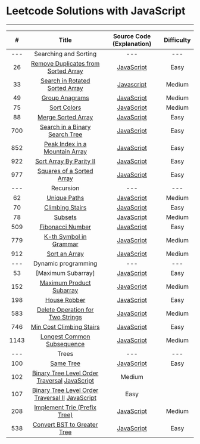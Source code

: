 # Leetcode Solutions with JavaScript

---


| # | Title | Source Code (Explanation) | Difficulty |
|:---:|:---:|:---:|:---:|
|---|Searching and Sorting|---|---|
| 26 | [Remove Duplicates from Sorted Array](https://leetcode.com/problems/remove-duplicates-from-sorted-array/)  | [JavaScript](https://github.com/YunYuLo/leetcode/blob/master/algorithms/26RemoveDuplicatesFromSortedArray.js) | Easy |
| 33 | [Search in Rotated Sorted Array](https://leetcode.com/problems/search-in-rotated-sorted-array/) | [Javascript](https://github.com/YunYuLo/leetcode/blob/master/algorithms/33SearchInRotatedSortedArray.js) | Medium |
| 49 | [Group Anagrams](https://leetcode.com/problems/group-anagrams/) | [JavaScript](https://github.com/YunYuLo/leetcode/blob/master/algorithms/49anagrams.js) | Medium |
| 75 | [Sort Colors](https://leetcode.com/problems/sort-colors/) | [JavaScript](https://github.com/YunYuLo/leetcode/blob/master/algorithms/75SortColors.js) | Medium |
| 88 | [Merge Sorted Array](https://leetcode.com/problems/merge-sorted-array/)  | [JavaScript](https://github.com/YunYuLo/leetcode/blob/master/algorithms/88MergeSortedArray.js) | Easy |
| 700 | [Search in a Binary Search Tree](https://leetcode.com/problems/search-in-a-binary-search-tree/)  | [JavaScript](https://github.com/YunYuLo/leetcode/blob/master/algorithms/700SearchInaBinarySearchTree.js) | Easy |
| 852 | [Peak Index in a Mountain Array](https://leetcode.com/problems/peak-index-in-a-mountain-array/) | [JavaScript](https://github.com/YunYuLo/leetcode/blob/master/algorithms/852PeakIndexInaMountainArray.js) | Easy |
| 922 | [Sort Array By Parity II](https://leetcode.com/problems/sort-array-by-parity-ii/) | [JavaScript](https://github.com/YunYuLo/leetcode/blob/master/algorithms/922SortArrayByParityII.js) | Easy |
| 977 | [Squares of a Sorted Array](https://leetcode.com/problems/squares-of-a-sorted-array/) | [JavaScript](https://github.com/YunYuLo/leetcode/blob/master/algorithms/977SquaresOfaSortedArray.js) | Easy |
|---|Recursion|---|---|
| 62 | [Unique Paths](https://leetcode.com/problems/unique-paths/) | [JavaScript](https://github.com/YunYuLo/leetcode/blob/master/algorithms/62UniquePaths.js) | Medium |
| 70 | [Climbing Stairs](https://leetcode.com/problems/climbing-stairs/) | [JavaScript](https://github.com/YunYuLo/leetcode/blob/master/algorithms/70ClimbingStairs.js) | Easy |
| 78 | [Subsets](https://leetcode.com/problems/subsets/) | [JavaScript](https://github.com/YunYuLo/leetcode/blob/master/algorithms/78Subsets.js) | Medium |
| 509 | [Fibonacci Number](https://leetcode.com/problems/fibonacci-number/) | [JavaScript](https://github.com/YunYuLo/leetcode/blob/master/algorithms/509FibonacciNumber.js) | Easy |
| 779 | [K-th Symbol in Grammar](https://leetcode.com/problems/k-th-symbol-in-grammar/) | [JavaScript](https://github.com/YunYuLo/leetcode/blob/master/algorithms/779K-thSymbolInGrammar.js) | Medium |
| 912 | [Sort an Array](https://leetcode.com/problems/sort-an-array/) | [JavaScript](https://github.com/YunYuLo/leetcode/blob/master/algorithms/912SortAnArray.js) | Medium |
|---|Dynamic programming|---|---|
| 53 | [Maximum Subarray] | [JavaScript](https://github.com/YunYuLo/leetcode/blob/master/algorithms/53MaximumSubarray.js) | Easy |
| 152 | [Maximum Product Subarray](https://leetcode.com/problems/maximum-product-subarray/) | [JavaScript](https://github.com/YunYuLo/leetcode/blob/master/algorithms/152MaximumProductSubarray.js) | Medium |
| 198 | [House Robber](https://leetcode.com/problems/house-robber/) | [JavaScript](https://github.com/YunYuLo/leetcode/blob/master/algorithms/198HouseRobber.js) | Easy |
| 583 | [Delete Operation for Two Strings](https://leetcode.com/problems/delete-operation-for-two-strings/) | [JavaScript](https://github.com/YunYuLo/leetcode/blob/master/algorithms/583DeleteOperationForTwoStrings.js) | Medium |
| 746| [Min Cost Climbing Stairs](https://leetcode.com/problems/min-cost-climbing-stairs/) | [JavaScript](https://github.com/YunYuLo/leetcode/blob/master/algorithms/746MinCostClimbingStairs.js) | Easy |
| 1143 | [Longest Common Subsequence](https://leetcode.com/problems/longest-common-subsequence/) | [JavaScript](https://github.com/YunYuLo/leetcode/blob/master/algorithms/1143LongestCommonSubsequence.js) | Medium |
|---|Trees|---|---|
| 100 | [Same Tree](https://leetcode.com/problems/same-tree/) | [JavaScript](https://github.com/YunYuLo/leetcode/blob/master/algorithms/100SameTree.js) | Easy |
| 102 | [Binary Tree Level Order Traversal](https://leetcode.com/problems/binary-tree-level-order-traversal/) [JavaScript](https://github.com/YunYuLo/leetcode/blob/master/algorithms/102BinaryTreeLevelOrderTraversal.js) | Medium |
| 107 | [Binary Tree Level Order Traversal II](https://leetcode.com/problems/binary-tree-level-order-traversal-ii/) [JavaScript](https://github.com/YunYuLo/leetcode/blob/master/algorithms/107BinaryTreeLevelOrderTraversalII.js) | Easy |
| 208 | [Implement Trie (Prefix Tree)](https://leetcode.com/problems/implement-trie-prefix-tree/) | [JavaScript](https://github.com/YunYuLo/leetcode/blob/master/algorithms/208ImplementTrie-PrefixTree.js) | Medium |
| 538 | [Convert BST to Greater Tree](https://leetcode.com/problems/convert-bst-to-greater-tree/) | [JavaScript](https://github.com/YunYuLo/leetcode/blob/master/algorithms/538ConvertBSTtoGreaterTree.js) | Easy |